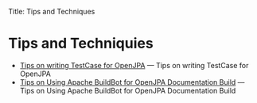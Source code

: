 Title: Tips and Techniques


<a name="Tips.n.Techniques"></a>

# Tips and Techniquies

* [Tips on writing TestCase for OpenJPA](writing-test-cases-for-openjpa.html) &mdash; <SPAN class="smalltext">Tips on writing TestCase for OpenJPA</SPAN>                            
* [Tips on Using Apache BuildBot for OpenJPA Documentation Build](buildbot.tips.n.techniques.html) &mdash; <SPAN class="smalltext">Tips on Using Apache BuildBot for OpenJPA Documentation Build</SPAN>                            
  
